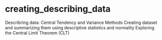 # creating_describing_data
Describring data: Central Tendency and Variance Methods
Creating dataset and summarizing them using descriptive statistics and normality
Exploring the Central Limit Theorem (CLT)
